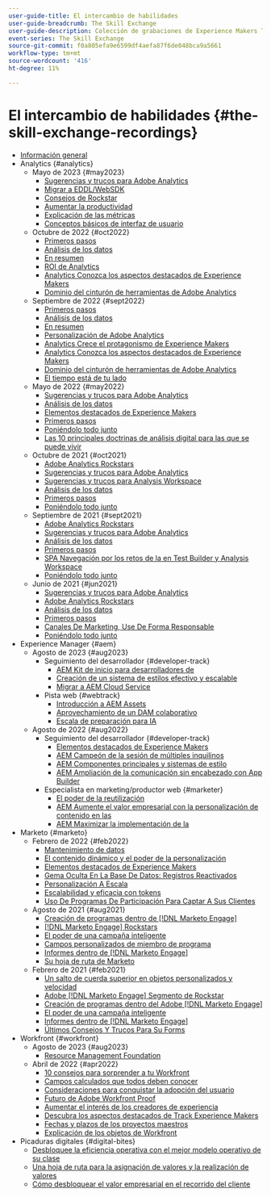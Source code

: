 ```yaml
---
user-guide-title: El intercambio de habilidades
user-guide-breadcrumb: The Skill Exchange
user-guide-description: Colección de grabaciones de Experience Makers The Skill Exchange
event-series: The Skill Exchange
source-git-commit: f0a805efa9e6599df4aefa87f6de048bca9a5661
workflow-type: tm+mt
source-wordcount: '416'
ht-degree: 11%

---
```



# El intercambio de habilidades {#the-skill-exchange-recordings}

+ [Información general](overview.md)
+ Analytics {#analytics}
   + Mayo de 2023 {#may2023}
      + [Sugerencias y trucos para Adobe Analytics](analytics/may2023/tips-and-tricks.md)
      + [Migrar a EDDL/WebSDK](analytics/may2023/migrate.md)
      + [Consejos de Rockstar](analytics/may2023/rockstar-tips.md)
      + [Aumentar la productividad](analytics/may2023/productivity.md)
      + [Explicación de las métricas](analytics/may2023/metrics.md)
      + [Conceptos básicos de interfaz de usuario](analytics/may2023/user-interface.md)
   + Octubre de 2022 {#oct2022}
      + [Primeros pasos](analytics/oct2022/getting-started.md)
      + [Análisis de los datos](analytics/oct2022/analyzing-the-data.md)
      + [En resumen](analytics/oct2022/putting-it-all-together.md)
      + [ROI de Analytics](analytics/oct2022/analytics-roi.md)
      + [Analytics Conozca los aspectos destacados de Experience Makers](analytics/oct2022/spotlight.md)
      + [Dominio del cinturón de herramientas de Adobe Analytics](analytics/oct2022/toolbelt.md)
   + Septiembre de 2022 {#sept2022}
      + [Primeros pasos](analytics/sept2022/getting-started.md)
      + [Análisis de los datos](analytics/sept2022/analyzing-the-data.md)
      + [En resumen](analytics/sept2022/putting-it-all-together.md)
      + [Personalización de Adobe Analytics](analytics/sept2022/making-analytics-your-own.md)
      + [Analytics Crece el protagonismo de Experience Makers](analytics/sept2022/grow-spotlight.md)
      + [Analytics Conozca los aspectos destacados de Experience Makers](analytics/sept2022/learn-spotlight.md)
      + [Dominio del cinturón de herramientas de Adobe Analytics](analytics/sept2022/toolbelt.md)
      + [El tiempo está de tu lado](analytics/sept2022/time-is-on-your-side.md)
   + Mayo de 2022 {#may2022}
      + [Sugerencias y trucos para Adobe Analytics](analytics/may2022/tips-and-tricks.md)
      + [Análisis de los datos](analytics/may2022/analyze-data.md)
      + [Elementos destacados de Experience Makers](analytics/may2022/experience-makers-spotlight.md)
      + [Primeros pasos](analytics/may2022/getting-started.md)
      + [Poniéndolo todo junto](analytics/may2022/putting-all-together.md)
      + [Las 10 principales doctrinas de análisis digital para las que se puede vivir](analytics/may2022/top-ten.md)
   + Octubre de 2021 {#oct2021}
      + [Adobe Analytics Rockstars](analytics/oct2021/analytics-rockstars.md)
      + [Sugerencias y trucos para Adobe Analytics](analytics/oct2021/tips-and-tricks.md)
      + [Sugerencias y trucos para Analysis Workspace](analytics/oct2021/analysis-workspace-tips-and-tricks.md)
      + [Análisis de los datos](analytics/oct2021/analyze-data.md)
      + [Primeros pasos](analytics/oct2021/getting-started.md)
      + [Poniéndolo todo junto](analytics/oct2021/putting-all-together.md)
   + Septiembre de 2021 {#sept2021}
      + [Adobe Analytics Rockstars](analytics/sept2021/analytics-rockstars.md)
      + [Sugerencias y trucos para Adobe Analytics](analytics/sept2021/tips-and-tricks.md)
      + [Análisis de los datos](analytics/sept2021/analyze-data.md)
      + [Primeros pasos](analytics/sept2021/getting-started.md)
      + [SPA Navegación por los retos de la en Test Builder y Analysis Workspace](analytics/sept2021/navigate-spa.md)
      + [Poniéndolo todo junto](analytics/sept2021/putting-all-together.md)
   + Junio de 2021 {#jun2021}
      + [Sugerencias y trucos para Adobe Analytics](analytics/jun2021/tips-and-tricks.md)
      + [Adobe Analytics Rockstars](analytics/jun2021/analytics-rockstars.md)
      + [Análisis de los datos](analytics/jun2021/analyze-data.md)
      + [Primeros pasos](analytics/jun2021/getting-started.md)
      + [Canales De Marketing, Use De Forma Responsable](analytics/jun2021/marketing-channels.md)
      + [Poniéndolo todo junto](analytics/jun2021/putting-all-together.md)
+ Experience Manager {#aem}
   + Agosto de 2023 {#aug2023}
      + Seguimiento del desarrollador {#developer-track}
         + [AEM Kit de inicio para desarrolladores de](aem/aug2023/deploy-new-project.md)
         + [Creación de un sistema de estilos efectivo y escalable](aem/aug2023/scalable-style-system.md)
         + [Migrar a AEM Cloud Service](aem/aug2023/migrate-to-aemcs.md)
      + Pista web {#webtrack}
         + [Introducción a AEM Assets](aem/aug2023/getting-started-aem-assets.md)
         + [Aprovechamiento de un DAM colaborativo](aem/aug2023/collaborative-dam.md)
         + [Escala de preparación para IA](aem/aug2023/metadata.md)
   + Agosto de 2022 {#aug2022}
      + Seguimiento del desarrollador {#developer-track}
         + [Elementos destacados de Experience Makers](aem/aug2022/spotlight.md)
         + [AEM Campeón de la sesión de múltiples inquilinos](aem/aug2022/multi-tenancy.md)
         + [AEM Componentes principales y sistemas de estilo](aem/aug2022/core-components.md)
         + [AEM Ampliación de la comunicación sin encabezado con App Builder](aem/aug2022/app-builder.md)
      + Especialista en marketing/productor web {#marketer}
         + [El poder de la reutilización](aem/aug2022/reusability.md)
         + [AEM Aumente el valor empresarial con la personalización de contenido en las](aem/aug2022/personalization.md)
         + [AEM Maximizar la implementación de la](aem/aug2022/implementation.md)
+ Marketo {#marketo}
   + Febrero de 2022 {#feb2022}
      + [Mantenimiento de datos](marketo/feb2022/data-maintenance.md)
      + [El contenido dinámico y el poder de la personalización](marketo/feb2022/dynamic-content.md)
      + [Elementos destacados de Experience Makers](marketo/feb2022/experience-makers-spotlight.md)
      + [Gema Oculta En La Base De Datos: Registros Reactivados](marketo/feb2022/hidden-gems.md)
      + [Personalización A Escala](marketo/feb2022/personalization-at-scale.md)
      + [Escalabilidad y eficacia con tokens](marketo/feb2022/using-tokens.md)
      + [Uso De Programas De Participación Para Captar A Sus Clientes](marketo/feb2022/utilize-engagement-programs.md)
   + Agosto de 2021 {#aug2021}
      + [Creación de programas dentro de [!DNL Marketo Engage]](marketo/aug2021/create-programs.md)
      + [[!DNL Marketo Engage] Rockstars](marketo/aug2021/engage-rockstars.md)
      + [El poder de una campaña inteligente](marketo/aug2021/smart-campaign.md)
      + [Campos personalizados de miembro de programa](marketo/aug2021/program-member-custom-fields.md)
      + [Informes dentro de [!DNL Marketo Engage]](marketo/aug2021/reporting.md)
      + [Su hoja de ruta de Marketo](marketo/aug2021/marketo-roadmap.md)
   + Febrero de 2021 {#feb2021}
      + [Un salto de cuerda superior en objetos personalizados y velocidad](marketo/feb2021/custom-objects.md)
      + [Adobe [!DNL Marketo Engage] Segmento de Rockstar](marketo/feb2021/rockstar.md)
      + [Creación de programas dentro del Adobe [!DNL Marketo Engage]](marketo/feb2021/create-programs.md)
      + [El poder de una campaña inteligente](marketo/feb2021/power-of-smart-campaign.md)
      + [Informes dentro de [!DNL Marketo Engage]](marketo/feb2021/reporting-within-marketo.md)
      + [Últimos Consejos Y Trucos Para Su Forms](marketo/feb2021/forms-tips-and-tricks.md)
+ Workfront {#workfront}
   + Agosto de 2023 {#aug2023}
      + [Resource Management Foundation](workfront/aug2023/resource-management.md)
   + Abril de 2022 {#apr2022}
      + [10 consejos para sorprender a tu Workfront](workfront/apr2022/ten-tips.md)
      + [Campos calculados que todos deben conocer](workfront/apr2022/calculated-fields.md)
      + [Consideraciones para conquistar la adopción del usuario](workfront/apr2022/user-adoption.md)
      + [Futuro de Adobe Workfront Proof](workfront/apr2022/workfront-proof.md)
      + [Aumentar el interés de los creadores de experiencia](workfront/apr2022/grow-track-spotlight.md)
      + [Descubra los aspectos destacados de Track Experience Makers](workfront/apr2022/learn-track-spotlight.md)
      + [Fechas y plazos de los proyectos maestros](workfront/apr2022/projects-dates-timelines.md)
      + [Explicación de los objetos de Workfront](workfront/apr2022/understanding-objects.md)
+ Picaduras digitales {#digital-bites}
   + [Desbloquee la eficiencia operativa con el mejor modelo operativo de su clase](digital-bites/operational-model.md)
   + [Una hoja de ruta para la asignación de valores y la realización de valores](digital-bites/roadmap.md)
   + [Cómo desbloquear el valor empresarial en el recorrido del cliente](digital-bites/business-value.md)
